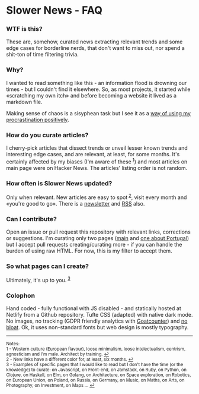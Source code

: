 # Slower News - FAQ

### WTF is this?

These are, somehow, curated news extracting relevant trends and some edge cases for borderline nerds, that don't want to miss out, nor spend a shit-ton of time filtering trivia.

### Why?

I wanted to read something like this - an information flood is drowning our times - but I couldn't find it elsewhere. So, as most projects, it started while «scratching my own itch» and before becoming a website it lived as a markdown file.

Making sense of chaos is a sisyphean task but I see it as a [way of using my procrastination positively](http://www.structuredprocrastination.com/).

### How do you curate articles?

I cherry-pick articles that dissect trends or unveil lesser known trends and interesting edge cases, and are relevant, at least, for some months. It's certainly affected by my biases (I'm aware of these<sup id="refnote1"> [1](#footnote1)</sup>) and most articles on main page were on Hacker News. The articles' listing order is not random.

### How often is Slower News updated?

Only when relevant. New articles are easy to spot<sup id="refnote2"> [2](#footnote2)</sup>, visit every month and «you're good to go». There is a [newsletter](https://slowernews.substack.com/welcome) and [RSS](https://www.slowernews.com/rss.xml) also.

### Can I contribute?

Open an issue or pull request this repository with relevant links, corrections or suggestions. I'm curating only two pages ([main](https://www.slowernews.com/) and [one about Portugal](https://www.slowernews.com/portugal)) but I accept pull requests creating/curating more - if you can handle the burden of using raw HTML. For now, this is my filter to accept them.

### So what pages can I create?

Ultimately, it's up to you.<sup id="refnote3"> [3](#footnote3)</sup>

### Colophon

Hand coded - fully functional with JS disabled - and statically hosted at Netlify from a Github repository. Tufte CSS (adapted) with native dark mode. No images, no tracking (GDPR friendly analytics with [Goatcounter](https://slowernews.goatcounter.com/)) and [no bloat](https://gtmetrix.com/reports/www.slowernews.com/iRNCHojs/). Ok, it uses non-standard fonts but web design is mostly typography.

---
<sup>Notes:</sup><br>
<sup><a name="footnote1">1</a> - Western culture (European flavour), loose minimalism, loose intelectualism, centrism, agnosticism and I'm male. Architect by training. [↩](#refnote1)</sup><br>
<sup><a name="footnote2">2</a> - New links have a different color for, at least, six months. [↩](#refnote2)</sup><br>
<sup><a name="footnote3">3</a> - Examples of specific pages that I would like to read but I don't have the time (or the knowledge) to curate: on Javascript, on Front-end, on Jamstack, on Ruby, on Python, on Clojure, on Haskell, on Elm, on Golang, on Architecture, on Space exploration, on Robotics, on European Union, on Poland, on Russia, on Germany, on Music, on Maths, on Arts, on Photography, on Investment, on Maps ... [↩](#refnote3)</sup>